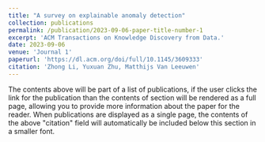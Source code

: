 ```yaml
---
title: "A survey on explainable anomaly detection"
collection: publications
permalink: /publication/2023-09-06-paper-title-number-1
excerpt: 'ACM Transactions on Knowledge Discovery from Data.'
date: 2023-09-06
venue: 'Journal 1'
paperurl: 'https://dl.acm.org/doi/full/10.1145/3609333'
citation: 'Zhong Li, Yuxuan Zhu, Matthijs Van Leeuwen'
---
```


The contents above will be part of a list of publications, if the user clicks the link for the publication than the contents of section will be rendered as a full page, allowing you to provide more information about the paper for the reader. When publications are displayed as a single page, the contents of the above "citation" field will automatically be included below this section in a smaller font.

